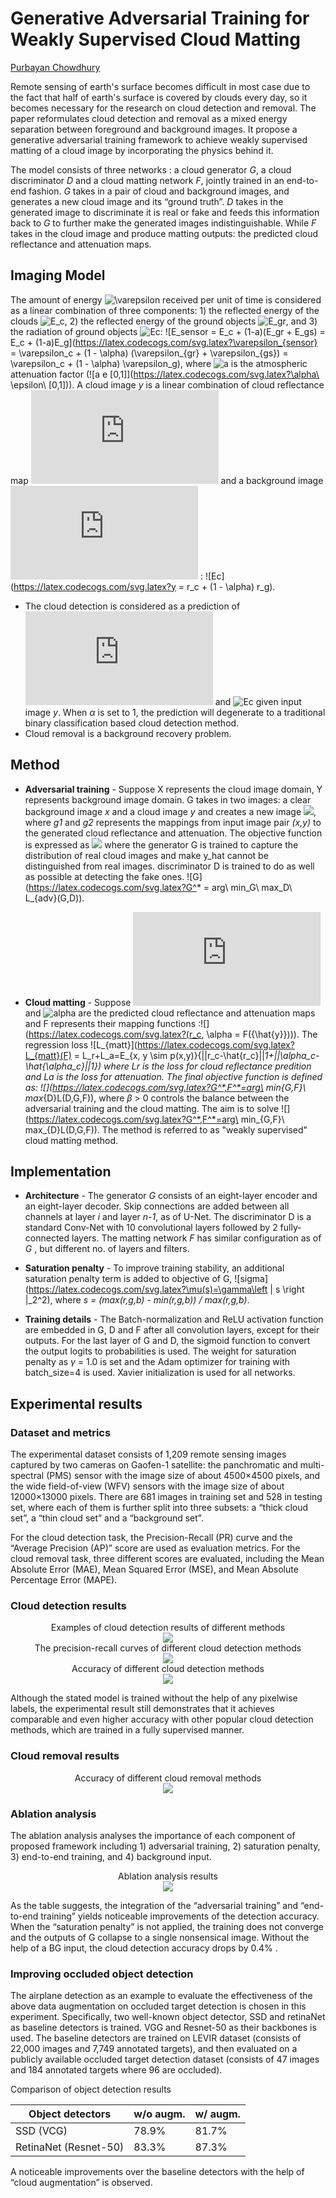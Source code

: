 # Generative Adversarial Training for Weakly Supervised Cloud Matting

[Purbayan Chowdhury](https://www.linkedin.com/in/purbayan-chowdhury-38126914a/)

Remote sensing of earth's surface becomes difficult in most case due to the fact that half of earth's surface is covered by clouds every day, so it becomes necessary for the research on cloud detection and removal. The paper reformulates cloud detection and removal as a mixed energy separation between foreground
and background images. It propose a generative adversarial training framework to achieve weakly supervised matting of a cloud image by incorporating the physics behind it.

The model consists of three networks :  a cloud generator *G*, a cloud discriminator *D* and a cloud matting network *F*, jointly trained in an end-to-end fashion. *G* takes in a pair of cloud and background images, and generates a new cloud image and its “ground truth”. *D* takes in the generated image to discriminate it is real or fake and feeds this information back to *G* to further make the generated images indistinguishable. While *F* takes in the cloud image and produce matting outputs: the predicted cloud reflectance and attenuation maps. 

## Imaging Model

The amount of energy ![\varepsilon](https://latex.codecogs.com/svg.latex?\varepsilon) received per unit of time is considered as a linear combination of three components: 1) the reflected energy of the clouds ![E_c](https://latex.codecogs.com/svg.latex?\varepsilon_c), 2) the reflected energy of the ground objects ![E_gr](https://latex.codecogs.com/svg.latex?\varepsilon_{gr}), and 3) the radiation of ground objects ![Ec](https://latex.codecogs.com/svg.latex?\varepsilon_{gs}):  ![E_sensor = E_c + (1-a)(E_gr + E_gs) = E_c + (1-a)E_g](https://latex.codecogs.com/svg.latex?\varepsilon_{sensor} = \varepsilon_c + (1 - \alpha) (\varepsilon_{gr} + \varepsilon_{gs}) = \varepsilon_c + (1 - \alpha) \varepsilon_g), where ![a](https://latex.codecogs.com/svg.latex?\alpha) is the atmospheric attenuation factor (![a e [0,1]](https://latex.codecogs.com/svg.latex?\alpha\ \epsilon\ [0,1])). A cloud image *y* is a linear combination of cloud reflectance map ![Ec](https://latex.codecogs.com/svg.latex?r_c) and a background image ![Ec](https://latex.codecogs.com/svg.latex?r_g) : ![Ec](https://latex.codecogs.com/svg.latex?y = r_c + (1 - \alpha) r_g).

- The cloud detection is considered as a prediction of ![Ec](https://latex.codecogs.com/svg.latex?r_c) and ![Ec](https://latex.codecogs.com/svg.latex?\alpha) given input image *y*. When *α* is set to 1, the prediction will degenerate to a traditional binary classification based cloud detection method.
- Cloud removal is a background recovery problem. 

## Method

- **Adversarial training** - Suppose X represents the cloud image domain, Y represents background image domain. G takes in two images: a clear background image *x* and a cloud image *y* and creates a new image <img src="https://latex.codecogs.com/svg.latex?\hat{y}=G(x, y)=\hat{r_c}+(1-\hat{\alpha_c})x=g_1(x,y)+(1 - g_2(x,y)x">, where *g1* and *g2* represents the mappings from input image pair *(x,y)*  to the generated cloud reflectance and attenuation. The objective function is expressed as <img src="https://latex.codecogs.com/svg.latex?L_{adv}(G,D)=E{y \sim p(y)}\{log\ D(y)\}+E_{x, y \sim p(x,y)}\{log(1-\ D(G(x,y))\}"> where the generator G is trained to capture the distribution of real cloud images and make y_hat cannot be distinguished from real images. discriminator D is trained to do as well as possible at detecting the fake ones. ![G](https://latex.codecogs.com/svg.latex?G^* = arg\ min_G\ max_D\ L_{adv}(G,D)).

- **Cloud matting** - Suppose ![](https://latex.codecogs.com/svg.latex?r_c) and ![alpha](https://latex.codecogs.com/svg.latex?\alpha) are the predicted cloud reflectance and attenuation maps and F represents their mapping functions :![](https://latex.codecogs.com/svg.latex?(r_c, \alpha = F({\hat{y}}))). The regression loss ![L_{matt}](https://latex.codecogs.com/svg.latex?L_{matt}(F) = L_r+L_a=E_{x, y \sim p(x,y)}\{||r_c-\hat{r_c}||_1+||\alpha_c-\hat{\alpha_c}||_1\}) where Lr is the loss for cloud reflectance predition and La is the loss for attenuation. The final objective function is defined as: ![](https://latex.codecogs.com/svg.latex?G^*,F^*=arg\ min_{G,F}\ max_{D}L(D,G,F)), where *β* > 0 controls the balance between the adversarial
  training and the cloud matting. The aim is to solve ![](https://latex.codecogs.com/svg.latex?G^*,F^*=arg\ min_{G,F}\ max_{D}L(D,G,F)). The method is referred to as "weakly supervised" cloud matting method.

## Implementation

- **Architecture** - The generator *G* consists of an eight-layer encoder and an eight-layer decoder. Skip connections are added between all channels at layer *i* and layer *n-1*, as of U-Net. The discriminator D is a standard Conv-Net with 10 convolutional layers followed by 2 fully-connected layers. The matting network *F* has similar configuration as of *G* , but different no. of layers and filters.   

- **Saturation penalty** - To improve training stability, an additional saturation penalty term is added to objective of G, ![sigma](https://latex.codecogs.com/svg.latex?\mu(s)=\gamma\left \| s \right \|_2^2), where *s = (max(r,g,b) - min(r,g,b)) / max(r,g,b)*. 

- **Training details** - The Batch-normalization and ReLU activation function are embedded in G, D and F after all convolution layers, except for their outputs. For the last layer of G and D, the sigmoid function to convert the output logits to probabilities is used. The weight for saturation penalty as *γ* = 1.0 is set and the Adam optimizer for training with batch_size=4 is used. Xavier initialization is used for all networks. 

## Experimental results
### Dataset and metrics

The experimental dataset consists of 1,209 remote sensing images captured by two cameras on Gaofen-1 satellite: the panchromatic and multi-spectral (PMS) sensor with the image size of about 4500×4500 pixels, and the wide field-of-view (WFV) sensors with the image size of about 12000×13000 pixels. There are 681 images in training set and 528 in testing set, where each of them is further split into three subsets: a “thick cloud set”, a “thin cloud set” and a “background set”. 

For the cloud detection task, the Precision-Recall (PR) curve and the “Average Precision (AP)” score are used as evaluation metrics.  For the cloud removal task, three different scores are evaluated, including the Mean Absolute Error (MAE), Mean Squared Error (MSE), and Mean Absolute Percentage Error (MAPE).

### Cloud detection results

<div align="center">
<div>Examples of cloud detection results of different methods</div>
<img src="./images/GANWSCM1.png"><br>
<div>The precision-recall curves of different cloud detection methods</div>
<img src="./images/GANWSCM2.png"><br>
<div>Accuracy of different cloud detection methods</div>
<img src="./images/GANWSCM3.png">
</div>

Although the stated model is trained without the help of any pixelwise labels, the experimental result still demonstrates that it achieves comparable and even higher accuracy with other popular cloud detection methods, which are trained in a fully supervised manner.

### Cloud removal results
<div align="center">
<div>Accuracy of different cloud removal methods</div>
<img src="./images/GANWSCM4.png">
</div>

### Ablation analysis

The ablation analysis analyses the importance of each component of proposed framework including 1) adversarial training, 2) saturation penalty, 3) end-to-end training, and 4) background input.

<div align="center">
<div>Ablation analysis results</div>
<img src="./images/GANWSCM5.png">
</div>

As the table suggests, the integration of the “adversarial training” and “end-to-end training” yields noticeable improvements of the detection accuracy. When the “saturation penalty” is not applied, the training does not converge and the outputs of G collapse to a single nonsensical image. Without the help of a BG input, the cloud detection accuracy drops by 0.4% .

### Improving occluded object detection

The airplane detection as an example to evaluate the effectiveness of the above data augmentation on occluded target detection is chosen in this experiment. Specifically, two well-known object detector, SSD and retinaNet as baseline detectors is trained. VGG and Resnet-50 as their backbones is used. The baseline detectors are trained on LEVIR dataset (consists of 22,000 images and 7,749 annotated targets), and then evaluated on a publicly available occluded target detection dataset (consists of 47 images and 184 annotated targets where 96 are occluded).

Comparison of object detection results

| Object detectors      | w/o augm. | w/ augm. |
| --------------------- | --------- | -------- |
| SSD (VCG)             | 78.9%     | 81.7%    |
| RetinaNet (Resnet-50) | 83.3%     | 87.3%    |

A noticeable improvements over the baseline detectors with the help of “cloud augmentation” is observed.